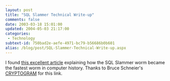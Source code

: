```yaml
---
layout: post
title: "SQL Slammer Technical Write-up"
comments: false
date: 2003-03-18 15:01:00
updated: 2004-05-03 21:17:00
categories:
 - Technology
subtext-id: 750bad2e-aefe-4971-bc79-b56686b0b601
alias: /blog/post/SQL-Slammer-Technical-Write-up.aspx
---
```



I found [this excellent article](http://www.silicondefense.com/research/sapphire/) explaining how the SQL Slammer worm became the fastest worm in computer history. Thanks to Bruce Schneier's [CRYPTOGRAM](http://www.counterpane.com/crypto-gram.html) for this link.
